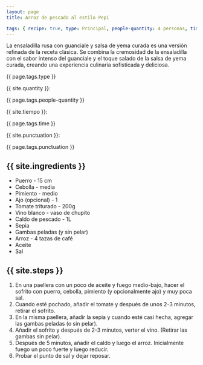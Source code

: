 ```yaml
---
layout: page
title: Arroz de pescado al estilo Pepi

tags: { recipe: true, type: Principal, people-quantity: 4 personas, time: 1:30 hora, punctuation: 4 }
---
```


<p class="recipe-description">La ensaladilla rusa con guanciale y salsa de yema curada es una versión refinada de la receta clásica. Se combina la cremosidad de la ensaladilla con el sabor intenso del guanciale y el toque salado de la salsa de yema curada, creando una experiencia culinaria sofisticada y deliciosa.</p>

<div class="recipe-information">
    <div><p class="{{ page.tags.type }}">{{ page.tags.type }}</p></div>
    <div><p>{{ site.quantity }}:</p> {{ page.tags.people-quantity }}</div>
    <div><p>{{ site.tiempo }}:</p> {{ page.tags.time }}</div>
    <div><p>{{ site.punctuation }}:</p> {{ page.tags.punctuation }}</div>
</div>

## {{ site.ingredients }}

* Puerro - 15 cm
* Cebolla - media
* Pimiento - medio
* Ajo (opcional) - 1
* Tomate triturado - 200g
* Vino blanco - vaso de chupito
* Caldo de pescado - 1L
* Sepia
* Gambas peladas (y sin pelar)
* Arroz - 4 tazas de café
* Aceite
* Sal

## {{ site.steps }}

1. En una paellera con un poco de aceite y fuego medio-bajo, hacer el sofrito con puerro, cebolla, pimiento (y
   opcionalmente ajo) y muy poca sal.
2. Cuando esté pochado, añadir el tomate y después de unos 2-3 minutos, retirar el sofrito.
3. En la misma paellera, añadir la sepia y cuando esté casi hecha, agregar las gambas peladas (o sin pelar).
4. Añadir el sofrito y después de 2-3 minutos, verter el vino. (Retirar las gambas sin pelar).
5. Después de 5 minutos, añadir el caldo y luego el arroz. Inicialmente fuego un poco fuerte y luego reducir.
6. Probar el punto de sal y dejar reposar.